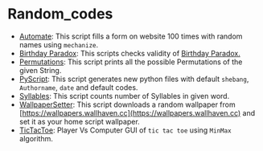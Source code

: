 # Random_codes

* [Automate](https://github.com/svaderia/Random_Codes/blob/master/automate): This script fills a form on website 100 times with random names using `mechanize`.
* [Birthday Paradox](https://github.com/svaderia/Random_Codes/blob/master/bday): This scripts checks validity of [Birthday Paradox.](https://en.wikipedia.org/wiki/Birthday_problem)  
* [Permutations](https://github.com/svaderia/Random_Codes/blob/master/perm): This script prints all the possible Permutations of the given String.
* [PyScript](https://github.com/svaderia/Random_Codes/blob/master/pyscript): This script generates new python files with default `shebang`, `Authorname`, `date` and default codes.
* [Syllables](https://github.com/svaderia/Random_Codes/blob/master/syllables): This script counts number of Syllables in given word.
* [WallpaperSetter](https://github.com/svaderia/Random_Codes/blob/master/wallpaper): This script downloads a random wallpaper from [https://wallpapers.wallhaven.cc](https://wallpapers.wallhaven.cc) and set it as your home script wallpaper.
* [TicTacToe](https://github.com/svaderia/Random_Codes/blob/master/tictactoe): Player Vs Computer GUI of `tic tac toe` using `MinMax` algorithm.